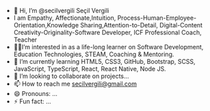 - 👋 Hi, I’m @secilvergili Seçil Vergili
- I am Empathy, Affectionate,Intuition, Process-Human-Employee-Orientation,Knowledge Sharing,Attention-to-Detail,
  Digital-Content Creativity-Originality-Software Developer, ICF Professional Coach, Teacher
-  📌📌I’m interested in as a life-long learner on Software Development, Education Technologies, STEAM, Coaching & Mentoring.
- 🌱 I’m currently learning HTML5, CSS3, GitHub, Bootstrap, SCSS, JavaScript, TypeScript, React, React Native, Node JS.
- 💞️ I’m looking to collaborate on projects...
- 📫 How to reach me secilvergili@gmail.com
- 😄 Pronouns: ...
- ⚡ Fun fact: ...

<!---
secilvergili/secilvergili is a ✨ special ✨ repository because its `README.md` (this file) appears on your GitHub profile.
You can click the Preview link to take a look at your changes.
--->
